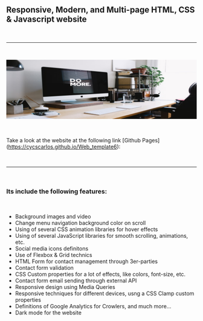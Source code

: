 <h2>Responsive, Modern, and Multi-page HTML, CSS & Javascript website</h2>

<br>

---

<br>

![Website banner!](assets/img/readme6.png)

<br>

Take a look at the website at the following link [Github Pages] (https://cycscarlos.github.io/Web_template6):

<br>

---

<br>

<h3>Its include the following features:</h3>

<br>

<ul>
<li>Background images and video</li>
<li>Change menu navigation background color on scroll</li>
<li>Using of several CSS animation libraries for hover effects</li>
<li>Using of several JavaScript libraries for smooth scrolling, animations, etc.</li>
<li>Social media icons definitons</li>
<li>Use of Flexbox & Grid technics</li>
<li>HTML Form for contact management through 3er-parties</li>
<li>Contact form validation</li>
<li>CSS Custom properties for a lot of effects, like colors, font-size, etc.</li>
<li>Contact form email sending through external API</li>
<li>Responsive design using Media Queries</li>
<li>Responsive techniques for different devices, usng a CSS Clamp custom properties</li>
<li>Definitions of Google Analytics for Crowlers, and much more...</li>
<li>Dark mode for the website</li>
</ul>
